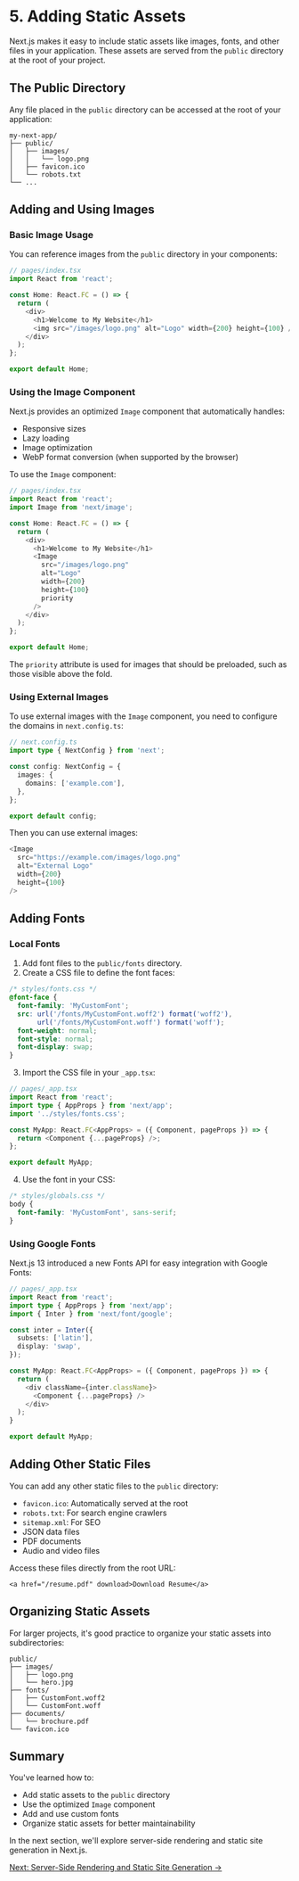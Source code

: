 # 5. Adding Static Assets

Next.js makes it easy to include static assets like images, fonts, and other files in your application. These assets are served from the `public` directory at the root of your project.

## The Public Directory

Any file placed in the `public` directory can be accessed at the root of your application:

```
my-next-app/
├── public/
│   ├── images/
│   │   └── logo.png
│   ├── favicon.ico
│   └── robots.txt
└── ...
```

## Adding and Using Images

### Basic Image Usage

You can reference images from the `public` directory in your components:

```typescript
// pages/index.tsx
import React from 'react';

const Home: React.FC = () => {
  return (
    <div>
      <h1>Welcome to My Website</h1>
      <img src="/images/logo.png" alt="Logo" width={200} height={100} />
    </div>
  );
};

export default Home;
```

### Using the Image Component

Next.js provides an optimized `Image` component that automatically handles:

- Responsive sizes
- Lazy loading
- Image optimization
- WebP format conversion (when supported by the browser)

To use the `Image` component:

```typescript
// pages/index.tsx
import React from 'react';
import Image from 'next/image';

const Home: React.FC = () => {
  return (
    <div>
      <h1>Welcome to My Website</h1>
      <Image
        src="/images/logo.png"
        alt="Logo"
        width={200}
        height={100}
        priority
      />
    </div>
  );
};

export default Home;
```

The `priority` attribute is used for images that should be preloaded, such as those visible above the fold.

### Using External Images

To use external images with the `Image` component, you need to configure the domains in `next.config.ts`:

```typescript
// next.config.ts
import type { NextConfig } from 'next';

const config: NextConfig = {
  images: {
    domains: ['example.com'],
  },
};

export default config;
```

Then you can use external images:

```typescript
<Image
  src="https://example.com/images/logo.png"
  alt="External Logo"
  width={200}
  height={100}
/>
```

## Adding Fonts

### Local Fonts

1. Add font files to the `public/fonts` directory.
2. Create a CSS file to define the font faces:

```css
/* styles/fonts.css */
@font-face {
  font-family: 'MyCustomFont';
  src: url('/fonts/MyCustomFont.woff2') format('woff2'),
       url('/fonts/MyCustomFont.woff') format('woff');
  font-weight: normal;
  font-style: normal;
  font-display: swap;
}
```

3. Import the CSS file in your `_app.tsx`:

```typescript
// pages/_app.tsx
import React from 'react';
import type { AppProps } from 'next/app';
import '../styles/fonts.css';

const MyApp: React.FC<AppProps> = ({ Component, pageProps }) => {
  return <Component {...pageProps} />;
};

export default MyApp;
```

4. Use the font in your CSS:

```css
/* styles/globals.css */
body {
  font-family: 'MyCustomFont', sans-serif;
}
```

### Using Google Fonts

Next.js 13 introduced a new Fonts API for easy integration with Google Fonts:

```typescript
// pages/_app.tsx
import React from 'react';
import type { AppProps } from 'next/app';
import { Inter } from 'next/font/google';

const inter = Inter({
  subsets: ['latin'],
  display: 'swap',
});

const MyApp: React.FC<AppProps> = ({ Component, pageProps }) => {
  return (
    <div className={inter.className}>
      <Component {...pageProps} />
    </div>
  );
}

export default MyApp;
```

## Adding Other Static Files

You can add any other static files to the `public` directory:

- `favicon.ico`: Automatically served at the root
- `robots.txt`: For search engine crawlers
- `sitemap.xml`: For SEO
- JSON data files
- PDF documents
- Audio and video files

Access these files directly from the root URL:

```tsx
<a href="/resume.pdf" download>Download Resume</a>
```

## Organizing Static Assets

For larger projects, it's good practice to organize your static assets into subdirectories:

```
public/
├── images/
│   ├── logo.png
│   └── hero.jpg
├── fonts/
│   ├── CustomFont.woff2
│   └── CustomFont.woff
├── documents/
│   └── brochure.pdf
└── favicon.ico
```

## Summary

You've learned how to:

- Add static assets to the `public` directory
- Use the optimized `Image` component
- Add and use custom fonts
- Organize static assets for better maintainability

In the next section, we'll explore server-side rendering and static site generation in Next.js.

[Next: Server-Side Rendering and Static Site Generation →](./6-ssr-and-ssg.md)

